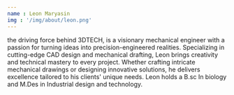 ```yaml
---
name : Leon Maryasin
img : '/img/about/leon.png'
---
```


the driving force behind 3DTECH, is a visionary mechanical engineer with a passion for turning ideas into precision-engineered realities. Specializing in cutting-edge CAD design and mechanical drafting, Leon brings creativity and technical mastery to every project. Whether crafting intricate mechanical drawings or designing innovative solutions, he delivers excellence tailored to his clients' unique needs. 
Leon holds a B.sc In biology and M.Des in Industrial design and technology.